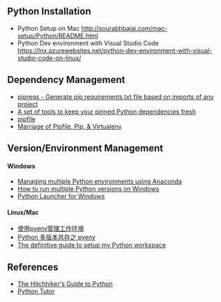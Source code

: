 ## Python Installation
- Python Setup on Mac http://sourabhbajaj.com/mac-setup/Python/README.html
- Python Dev environment with Visual Studio Code https://lnx.azurewebsites.net/python-dev-environment-with-visual-studio-code-on-linux/

## Dependency Management
- [pipreqs - Generate pip requirements.txt file based on imports of any project](https://github.com/bndr/pipreqs)
- [A set of tools to keep your pinned Python dependencies fresh](https://github.com/jazzband/pip-tools)
- [pipfile](https://github.com/pypa/pipfile)
- [Marriage of Pipfile, Pip, & Virtualenv](https://github.com/kennethreitz/pipenv)

## Version/Environment Management
#### Windows
- [Managing multiple Python environments using Anaconda](http://www.wilsonsayreslab.org/blog/2015/10/26/managing-multiple-python-environments-using-anaconda)
- [How to run multiple Python versions on Windows](https://stackoverflow.com/questions/4583367/how-to-run-multiple-python-versions-on-windows)
- [Python Launcher for Windows](https://docs.python.org/3/using/windows.html?highlight=shebang#python-launcher-for-windows)

#### Linux/Mac
- [使用pyenv管理工作环境](https://zhuanlan.zhihu.com/p/27294128)
- [Python 多版本共存之 pyenv](http://seisman.info/python-pyenv.html)
- [The definitive guide to setup my Python workspace](https://medium.com/@henriquebastos/the-definitive-guide-to-setup-my-python-workspace-628d68552e14)

## References
- [The Hitchhiker's Guide to Python](http://docs.python-guide.org/en/latest)
- [Python Tutor](http://www.pythontutor.com)
